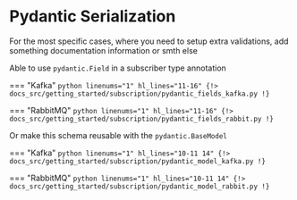 # Pydantic Serialization

For the most specific cases, where you need to setup extra validations, add something documentation information or smth else

Able to use `pydantic.Field` in a subscriber type annotation

=== "Kafka"
    ```python linenums="1" hl_lines="11-16"
    {!> docs_src/getting_started/subscription/pydantic_fields_kafka.py !}
    ```

=== "RabbitMQ"
    ```python linenums="1" hl_lines="11-16"
    {!> docs_src/getting_started/subscription/pydantic_fields_rabbit.py !}
    ```

Or make this schema reusable with the `pydantic.BaseModel`

=== "Kafka"
    ```python linenums="1" hl_lines="10-11 14"
    {!> docs_src/getting_started/subscription/pydantic_model_kafka.py !}
    ```

=== "RabbitMQ"
    ```python linenums="1" hl_lines="10-11 14"
    {!> docs_src/getting_started/subscription/pydantic_model_rabbit.py !}
    ```

